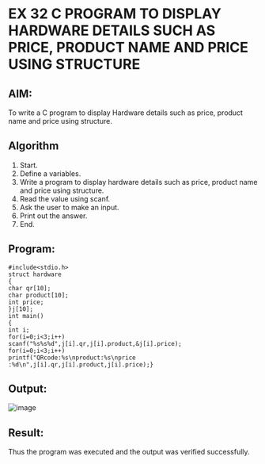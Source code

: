 # EX 32 C PROGRAM TO DISPLAY HARDWARE DETAILS SUCH AS PRICE, PRODUCT NAME AND PRICE USING STRUCTURE
## AIM:
To write a C program to display Hardware details such as price, product name and price using structure.

## Algorithm
1.	Start.
2.	Define a variables.
3.	Write a program to display hardware details such as price, product name and price using structure.
4.	Read the value using scanf.
5.	Ask the user to make an input.
6.	Print out the answer.
7.	End.

## Program:
```
#include<stdio.h>
struct hardware
{
char qr[10];
char product[10];
int price;
}j[10];
int main()
{
int i;
for(i=0;i<3;i++)
scanf("%s%s%d",j[i].qr,j[i].product,&j[i].price);
for(i=0;i<3;i++)
printf("QRcode:%s\nproduct:%s\nprice :%d\n",j[i].qr,j[i].product,j[i].price);}
```

## Output:
![image](https://github.com/user-attachments/assets/72acadc6-80e9-4148-a2a3-790a173dc26b)


## Result:
Thus the program was executed and the output was verified successfully.
